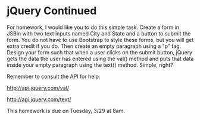 # jQuery Continued

For homework, I would like you to do this simple task. Create a form in JSBin 
with two text inputs named City and State and a button to submit the form. You 
do not have to use Bootstrap to style these forms, but you will get extra 
credit if you do.  Then create an empty paragraph using a "p" tag.  Design your 
form such that when a user clicks on the submit button, jQuery gets the data 
the user has entered using the val() method and puts that data inside your 
empty paragraph using the text() method. Simple, right?

Remember to consult the API for help:

http://api.jquery.com/val/

http://api.jquery.com/text/

This homework is due on Tuesday, 3/29 at 8am.



